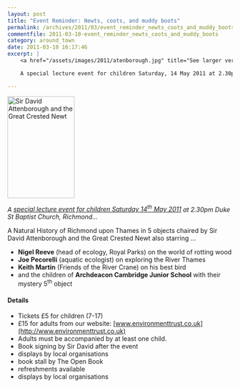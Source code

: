 ```yaml
---
layout: post
title: "Event Reminder: Newts, coots, and muddy boots"
permalink: /archives/2011/03/event_reminder_newts_coots_and_muddy_boots.html
commentfile: 2011-03-10-event_reminder_newts_coots_and_muddy_boots
category: around_town
date: 2011-03-10 16:17:46
excerpt: |
    <a href="/assets/images/2011/atenborough.jpg" title="See larger version of - Sir David Attenborough and the Great Crested Newt"><img src="/assets/images/2011/atenborough_thumb.jpg" width="150" height="228" alt="Sir David Attenborough and the Great Crested Newt" class=" right" /></a>

    A special lecture event for children Saturday, 14 May 2011 at 2.30pm Duke St Baptist Church, Richmond...

---
```


<a href="/assets/images/2011/atenborough.jpg" title="See larger version of - Sir David Attenborough and the Great Crested Newt"><img src="/assets/images/2011/atenborough_thumb.jpg" width="150" height="228" alt="Sir David Attenborough and the Great Crested Newt" class=" right" /></a>

*A [special lecture event for children Saturday 14<sup>th</sup> May 2011](/event/event/200705142723) at 2.30pm Duke St Baptist Church, Richmond...*

A Natural History of Richmond upon Thames in 5 objects chaired by Sir David Attenborough and the Great Crested Newt also starring ...

-   **Nigel Reeve** (head of ecology, Royal Parks) on the world of rotting wood
-   **Joe Pecorelli** (aquatic ecologist) on exploring the River Thames
-   **Keith Martin** (Friends of the River Crane) on his best bird
-   and the children of **Archdeacon Cambridge Junior School** with their mystery 5<sup>th</sup> object

#### Details

-   Tickets £5 for children (7-17)
-   £15 for adults from our website: [www.environmenttrust.co.uk](http://www.environmenttrust.co.uk)
-   Adults must be accompanied by at least one child.
-   Book signing by Sir David after the event
-   displays by local organisations
-   book stall by The Open Book
-   refreshments available
-   displays by local organisations
